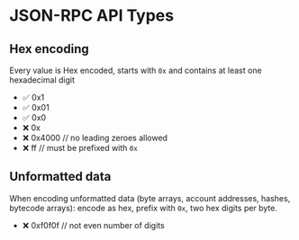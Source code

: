 # JSON-RPC API Types

## Hex encoding

Every value is Hex encoded, starts with `0x` and contains at least one hexadecimal digit
* ✅ 0x1
* ✅ 0x01
* ✅ 0x0
* ❌ 0x
* ❌ 0x4000 // no leading zeroes allowed
* ❌ ff // must be prefixed with `0x`

## Unformatted data

When encoding unformatted data (byte arrays, account addresses, hashes, bytecode arrays): encode as hex, prefix with `0x`, two hex digits per byte.
* ❌ 0xf0f0f // not even number of digits